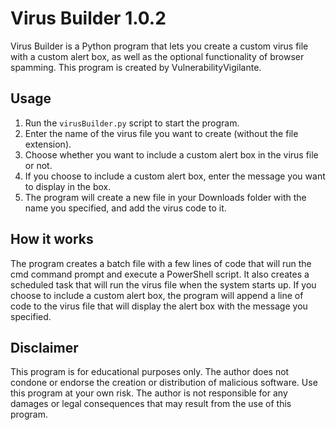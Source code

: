 <!DOCTYPE html>
<html>
<body>
	<h1>Virus Builder 1.0.2</h1>
	<p>Virus Builder is a Python program that lets you create a custom virus file with a custom alert box, as well as the optional functionality of browser spamming. This program is created by VulnerabilityVigilante.</p>
	<h2>Usage</h2>
	<ol>
		<li>Run the <code>virusBuilder.py</code> script to start the program.</li>
		<li>Enter the name of the virus file you want to create (without the file extension).</li>
		<li>Choose whether you want to include a custom alert box in the virus file or not.</li>
		<li>If you choose to include a custom alert box, enter the message you want to display in the box.</li>
		<li>The program will create a new file in your Downloads folder with the name you specified, and add the virus code to it.</li>
	</ol>
	<h2>How it works</h2>
	<p>The program creates a batch file with a few lines of code that will run the cmd command prompt and execute a PowerShell script. It also creates a scheduled task that will run the virus file when the system starts up. If you choose to include a custom alert box, the program will append a line of code to the virus file that will display the alert box with the message you specified.</p>
	<h2>Disclaimer</h2>
	<p>This program is for educational purposes only. The author does not condone or endorse the creation or distribution of malicious software. Use this program at your own risk. The author is not responsible for any damages or legal consequences that may result from the use of this program.</p>
</body>
</html>
